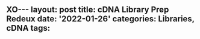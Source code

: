 XO---
layout: post
title: cDNA Library Prep Redeux
date: '2022-01-26'
categories: Libraries, cDNA
tags: 
---
